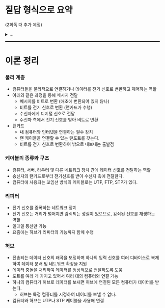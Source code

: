 # 질답 형식으로 요약
(2회독 때 추가 예정)
<details>
<summary>...</summary>

...
</details>

<hr style="height: 3px; background-color: black; border: none;">

# 이론 정리

### 물리 계층
- 컴퓨터들을 물리적으로 연결하거나 데이터를 전기 신호로 변환하고 제어하는 역할
- 아래와 같은 과정을 통해 메시지 전달
  - 메시지를 비트로 변환 (애초에 변환되어 있지 않나)
  - 비트를 전기 신호로 변환 (랜카드가 수행)
  - 수신자에게 디지털 신호로 전달
  - 수신자 측에서 전기 신호를 받아 비트로 변환
- 랜카드
  - 내 컴퓨터와 인터넷을 연결하는 필수 장치 
  - 랜 케이블을 연결할 수 있는 랜포트를 갖는다.
  - 비트를 전기 신호로 변환하여 밖으로 내보내는 출발점

### 케이블의 종류와 구조
- 컴퓨터, 서버, 라우터 및 다른 네트워크 장치 간에 데이터 신호를 전달하는 역할
- 송신자의 랜카드로부터 전기신호를 받아 수신자 측에 전달한다.
- 컴퓨터에 사용되는 꼬임선 방식의 케이블로는 UTP, FTP, STP가 있다.

### 리피터
- 전기 신호를 증폭하는 네트워크 장치
- 전기 신호는 거리가 멀어지면 감쇠되는 성질이 있으므로, 감쇠된 신호를 재생하는 역할
- 일대일 통신만 가능
- 요즘에는 허브가 리피터의 기능까지 함께 수행

### 허브
- 전송되는 데이터 신호의 왜곡을 보정하며 하나의 입력 신호를 여러 디바이스로 복제하여 데이터 분배 및 네트워크 확장을 지원
- 데이터 충돌을 처리하여 데이터를 정상적으로 전달하도록 도움
- 포트를 여러 개 가지고 있어서 여러 대의 컴퓨터와 연결 가능
- 하나의 컴퓨터가 허브로 데이터를 보내면 허브에 연결된 모든 컴퓨터가 데이터를 받는다.
  - 허브는 특정 컴퓨터를 지정하여 데이터를 보낼 수 없다.
- 컴퓨터와 허브는 UTP나 STP 케이블을 사용해 연결
